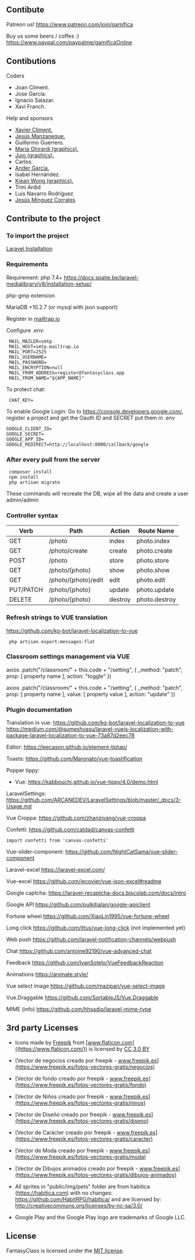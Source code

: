 ## Contibute

Patreon us!
https://www.patreon.com/join/gamifica

Buy us some beers / coffes :)
https://www.paypal.com/paypalme/gamificaOnline


## Contibutions

Coders
- Joan Climent.
- Jose García.
- Ignacio Salazar.  
- Xavi Franch.

Help and sponsors
- [Xavier Climent.](https://twitter.com/xavier_climent) 
- [Jesús Manzaneque.](https://twitter.com/manzanequejesus) 
- Guillermo Guerrero. 
- [Maria Ghirardi (graphics).](http://leideedimari.com/)  
- [Jujo (graphics).](https://twitter.com/soyjujo_juanjo) 
- Carlos.
- [Ander García.](https://aprendecoreano.com/) 
- Isabel Hernández.
- [Kiean Wong (graphics).](https://www.instagram.com/kieanwong.art/)  
- Trini Ardid
- Luis Navarro Rodríguez
- [Jesús Mínguez Corrales](https://www.instagram.com/teacher_sarraceno/) 

## Contribute to the project
### To import the project

[Laravel Installation](https://laravel.com/docs/7.x/installation)

### Requirements

Requirement: php 7.4+
https://docs.spatie.be/laravel-medialibrary/v8/installation-setup/

php-gmp extension

MariaDB +10.2.7 (or mysql with json support)

Register in [mailtrap.io](https://mailtrap.io)

Configure .env:
``` 
 MAIL_MAILER=smtp
 MAIL_HOST=smtp.mailtrap.io
 MAIL_PORT=2525
 MAIL_USERNAME=
 MAIL_PASSWORD=
 MAIL_ENCRYPTION=null
 MAIL_FROM_ADDRESS=register@fantasyclass.app
 MAIL_FROM_NAME="${APP_NAME}"
```

To protect chat:
```
 CHAT_KEY=
```

To enable Google Login:
Go to https://console.developers.google.com/, register a project and get the Oauth ID and SECRET put them in .env

```
GOOGLE_CLIENT_ID=
GOOGLE_SECRET=
GOOGLE_APP_ID=
GOOGLE_REDIRECT=http://localhost:8000/callback/google
```

### After every pull from the server
```
 composer install
 npm install
 php artisan migrate
```
These commands will recreate the DB, wipe all the data and create a user admin/admin

### Controller syntax

| Verb      | Path                | Action  | Route Name    |
|-----------|---------------------|---------|---------------|
| GET       | /photo              | index   | photo.index   |
| GET       | /photo/create       | create  | photo.create  |
| POST      | /photo              | store   | photo.store   |
| GET       | /photo/{photo}      | show    | photo.show    |
| GET       | /photo/{photo}/edit | edit    | photo.edit    |
| PUT/PATCH | /photo/{photo}      | update  | photo.update  |
| DELETE    | /photo/{photo}      | destroy | photo.destroy |

### Refresh strings to VUE translation

https://github.com/kg-bot/laravel-localization-to-vue

```
 php artisan export:messages-flat
```

### Classroom settings management via VUE

 axios
    .patch("/classroom/" + this.code + "/setting", {
        _method: "patch",
        prop: [ property name ],
        action: "toggle"
    })

axios
    .patch("/classroom/" + this.code + "/setting", {
        _method: "patch",
        prop: [ property name ],
        value: [ property value ],
        action: "update"
    })

### Plugin documentation

Translation in vue:
https://github.com/kg-bot/laravel-localization-to-vue
https://medium.com/@sumeshvasu/laravel-vuejs-localization-with-package-laravel-localization-to-vue-73a87d2eec78

Editor:
https://leecason.github.io/element-tiptap/

Toasts:
https://github.com/Maronato/vue-toastification

Popper tippy:
 - Vue: https://kabbouchi.github.io/vue-tippy/4.0/demo.html

LaravelSettings:
https://github.com/ARCANEDEV/LaravelSettings/blob/master/_docs/3-Usage.md

Vue Croppa:
https://github.com/zhanziyang/vue-croppa

Confetti:
https://github.com/catdad/canvas-confetti

```
import confetti from 'canvas-confetti'
```

Vue-slider-component:
https://github.com/NightCatSama/vue-slider-component

Laravel-excel
https://laravel-excel.com/

Vue-excel
https://github.com/jecovier/vue-json-excel#readme

Google captcha:
https://laravel-recaptcha-docs.biscolab.com/docs/intro

Google API
https://github.com/pulkitjalan/google-apiclient

Fortune wheel
https://github.com/XiaoLin1995/vue-fortune-wheel

Long click
https://github.com/ittus/vue-long-click (not implemented yet)

Web push
https://github.com/laravel-notification-channels/webpush

Chat
https://github.com/antoine92190/vue-advanced-chat

Feedback
https://github.com/IvanSotelo/VueFeedbackReaction

Animations
https://animate.style/

Vue select image
https://github.com/mazipan/vue-select-image

Vue.Draggable
https://github.com/SortableJS/Vue.Draggable

MIME (info)
https://github.com/hhsadiq/laravel-mime-type

## 3rd party Licenses

- Icons made by [Freepik](http://www.freepik.com/) from [www.flaticon.com]((https://www.flaticon.com/)) is licensed by [CC 3.0 BY](http://creativecommons.org/licenses/by/3.0/)
- [Vector de negocios creado por freepik - www.freepik.es](https://www.freepik.es/fotos-vectores-gratis/negocios)
- [Vector de fondo creado por freepik - www.freepik.es](https://www.freepik.es/fotos-vectores-gratis/fondo)
- [Vector de Niños creado por freepik - www.freepik.es](https://www.freepik.es/fotos-vectores-gratis/ninos)
- [Vector de Diseño creado por freepik - www.freepik.es](https://www.freepik.es/fotos-vectores-gratis/diseno)
- [Vector de Carácter creado por freepik - www.freepik.es](https://www.freepik.es/fotos-vectores-gratis/caracter)
- [Vector de Moda creado por freepik - www.freepik.es](https://www.freepik.es/fotos-vectores-gratis/moda)
- [Vector de Dibujos animados creado por freepik - www.freepik.es](https://www.freepik.es/fotos-vectores-gratis/dibujos-animados)

- All sprites in "public/img/pets" folder are from habitica (https://habitica.com) with no changes:
https://github.com/HabitRPG/habitica/ and are licensed by: http://creativecommons.org/licenses/by-nc-sa/3.0/

- Google Play and the Google Play logo are trademarks of Google LLC.

## License

FantasyClass is licensed under the [MIT license](https://opensource.org/licenses/MIT).
